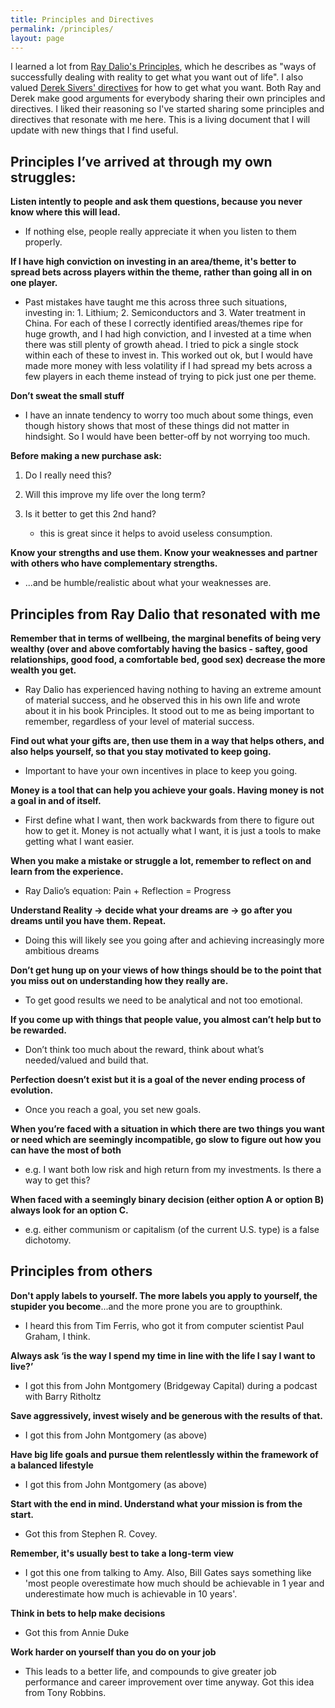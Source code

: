 ```yaml
---
title: Principles and Directives
permalink: /principles/
layout: page
---
```


I learned a lot from [Ray Dalio's Principles][1], which he describes as "ways of successfully dealing with reality to get what you want out of life". I also valued [Derek Sivers' directives][2] for how to get what you want. Both Ray and Derek make good arguments for everybody sharing their own principles and directives. I liked their reasoning so I've started sharing some principles and directives that resonate with me here. This is a living document that I will update with new things that I find useful. 

## Principles I’ve arrived at through my own struggles:

**Listen intently to people and ask them questions, because you never know where this will lead.**

- If nothing else, people really appreciate it when you listen to them properly.

**If I have high conviction on investing in an area/theme, it's better to spread bets across players within the theme, rather than going all in on one player.**

- Past mistakes have taught me this across three such situations, investing in: 1. Lithium; 2. Semiconductors and 3. Water treatment in China. For each of these I correctly identified areas/themes ripe for huge growth, and I had high conviction, and I invested at a time when there was still plenty of growth ahead. I tried to pick a single stock within each of these to invest in. This worked out ok, but I would have made more money with less volatility if I had spread my bets across a few players in each theme instead of trying to pick just one per theme.

**Don’t sweat the small stuff**

- I have an innate tendency to worry too much about some things, even though history shows that most of these things did not matter in hindsight. So I would have been better-off by not worrying too much.

**Before making a new purchase ask:**

1. Do I really need this?
2. Will this improve my life over the long term?
3. Is it better to get this 2nd hand?

	- this is great since it helps to avoid useless consumption.
	
**Know your strengths and use them. Know your weaknesses and partner with others who have complementary strengths.**

- ...and be humble/realistic about what your weaknesses are.

## Principles from Ray Dalio that resonated with me

**Remember that in terms of wellbeing, the marginal benefits of being very wealthy (over and above comfortably having the basics - saftey, good relationships, good food, a comfortable bed, good sex) decrease the more wealth you get.**

- Ray Dalio has experienced having nothing to having an extreme amount of material success, and he observed this in his own life and wrote about it in his book Principles. It stood out to me as being important to remember, regardless of your level of material success.

**Find out what your gifts are, then use them in a way that helps others, and also helps yourself, so that you stay motivated to keep going.**

- Important to have your own incentives in place to keep you going.

**Money is a tool that can help you achieve your goals. Having money is not a goal in and of itself.**

- First define what I want, then work backwards from there to figure out how to get it. Money is not actually what I want, it is just a tools to make getting what I want easier.


**When you make a mistake or struggle a lot, remember to reflect on and learn from the experience.**

- Ray Dalio’s equation: Pain + Reflection = Progress

**Understand Reality -> decide what your dreams are -> go after you dreams until you have them. Repeat.**

- Doing this will likely see you going after and achieving increasingly more ambitious dreams

**Don’t get hung up on your views of how things should be to the point that you miss out on understanding how they really are.**

- To get good results we need to be analytical and not too emotional.

**If you come up with things that people value, you almost can’t help but to be rewarded.**

- Don’t think too much about the reward, think about what’s needed/valued and build that.

**Perfection doesn’t exist but it is a goal of the never ending process of evolution.**

- Once you reach a goal, you set new goals.

**When you’re faced with a situation in which there are two things you want or need which are seemingly incompatible, go slow to figure out how you can have the most of both**

- e.g. I want both low risk and high return from my investments. Is there a way to get this?

**When faced with a seemingly binary decision (either option A or option B) always look for an option C.**

- e.g. either communism or capitalism (of the current U.S. type) is a false dichotomy.

## Principles from others

**Don't apply labels to yourself. The more labels you apply to yourself, the stupider you become**...and the more prone you are to groupthink. 

- I heard this from Tim Ferris, who got it from computer scientist Paul Graham, I think.

**Always ask ‘is the way I spend my time in line with the life I say I want to live?’**

- I got this from John Montgomery (Bridgeway Capital) during a podcast with Barry Ritholtz

**Save aggressively, invest wisely and be generous with the results of that.**

- I got this from John Montgomery (as above) 

**Have big life goals and pursue them relentlessly within the framework of a balanced lifestyle**

- I got this from John Montgomery (as above) 

**Start with the end in mind. Understand what your mission is from the start.** 

- Got this from Stephen R. Covey. 

**Remember, it's usually best to take a long-term view**

- I got this one from talking to Amy. Also, Bill Gates says something like 'most people overestimate how much should be achievable in 1 year and underestimate how much is achievable in 10 years'.

**Think in bets to help make decisions**

- Got this from Annie Duke 

**Work harder on yourself than you do on your job**

- This leads to a better life, and compounds to give greater job performance and career improvement over time anyway. Got this idea from Tony Robbins.

[1]: https://www.principles.com/
[2]: https://sivers.org/d1
